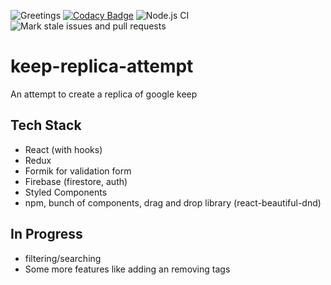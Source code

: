 ![Greetings](https://github.com/naivedeveloper95/keep-replica-attempt/workflows/Greetings/badge.svg)
[![Codacy Badge](https://api.codacy.com/project/badge/Grade/14d9d239c80243f18051bab239fd3cb6)](https://www.codacy.com/manual/naivedeveloper95/keep-replica-attempt?utm_source=github.com&amp;utm_medium=referral&amp;utm_content=naivedeveloper95/keep-replica-attempt&amp;utm_campaign=Badge_Grade) 
![Node.js CI](https://github.com/naivedeveloper95/keep-replica-attempt/workflows/Node.js%20CI/badge.svg)
![Mark stale issues and pull requests](https://github.com/naivedeveloper95/keep-replica-attempt/workflows/Mark%20stale%20issues%20and%20pull%20requests/badge.svg)

# keep-replica-attempt

An attempt to create a replica of google keep


## Tech Stack

- React (with hooks)
- Redux
- Formik for validation form
- Firebase (firestore, auth)
- Styled Components
- npm, bunch of components, drag and drop library (react-beautiful-dnd)

## In Progress

- filtering/searching
- Some more features like adding an removing tags
